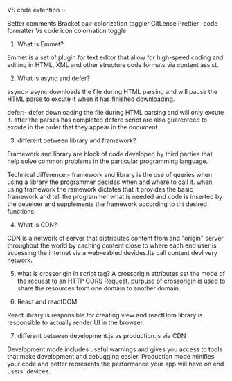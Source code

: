 VS code extention :- 

Better comments
Bracket pair colorization toggler
GitLense 
Prettier -code formatter
Vs code icon
colornation toggle




1. What is Emmet?

Emmet is a set of plugin for text editor that allow for high-speed coding and editing in HTML, XML and other structure code formats via content assist. 

2. What is async and defer?

async:- async downloads the file during HTML parsing and will pause the HTML parse to excute it when it has finished downloading. 

defer:- defer downloading the file during HTML parsing and will only excute it. after the parses has completed defere script are also guarenteed to excute in the order that they appear in the document. 

3. different between library and framework?

Framework and library are block of code developed by third parties that help solve common problems in the particular programming language.

Technical difference:- framework and library is the use of queries when using a library the programmer decides when and where to call it. when using framework the ramework dictates that it provides the basic framework and tell the programmer what is needed and code is inserted by the develoer and supplements the framework according to tht desired functions.

4. What is CDN?

CDN is a network of server that distributes content from and "origin"  server throughout the world by caching content close to where each end user is accessing the internet via a web-eabled devides.Its call content devlivery network.

5. what is crossorigin in script tag?
A crossorigin attributes set the mode of the request to an HTTP CORS Request. 
purpuse of crossorigin is used to share the resources from one domain to another domain. 

6. React and reactDOM 

React library is responsible for creating view and reactDom library is responsible to actually render UI in the browser. 

7. different between development.js vs production.js via CDN

Development mode includes useful warnings and gives you access to tools that make development and debugging easier. Production mode minifies your code and better represents the performance your app will have on end users' devices.



